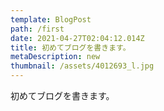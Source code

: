 ```yaml
---
template: BlogPost
path: /first
date: 2021-04-27T02:04:12.014Z
title: 初めてブログを書きます。
metaDescription: new
thumbnail: /assets/4012693_l.jpg
---
```

初めてブログを書きます。
